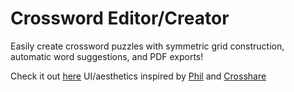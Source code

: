 # Crossword Editor/Creator
Easily create crossword puzzles with symmetric grid construction, automatic word suggestions, and PDF exports!

Check it out [here](https://crossword-editor-app.onrender.com/)
UI/aesthetics inspired by [Phil](https://www.keiranking.com/apps/phil/) and [Crosshare](https://crosshare.org/)


